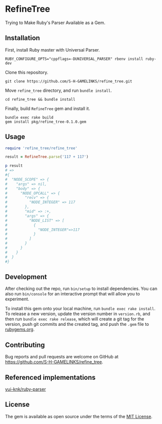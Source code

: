 # RefineTree

Trying to Make Ruby's Parser Available as a Gem.

## Installation

First, install Ruby master with Universal Parser.

```console
RUBY_CONFIGURE_OPTS="cppflags=-DUNIVERSAL_PARSER" rbenv install ruby-dev
```

Clone this repository.

```console
git clone https://github.com/S-H-GAMELINKS/refine_tree.git
```

Move `refine_tree` directory, and run `bundle install`.

```console
cd refine_tree && bundle install
```

Finally, build `RefineTree` gem  and install it.

```console
bundle exec rake build
gem install pkg/refine_tree-0.1.0.gem
```

## Usage

```ruby
require 'refine_tree/refine_tree'

result = RefineTree.parse('117 + 117')

p result
# =>
#{
#  "NODE_SCOPE" => {
#    "args" => nil,
#    "body" => {
#      "NODE_OPCALL" => {
#        "recv" => {
#          "NODE_INTEGER" => 117
#        },
#        "mid" => :+,
#        "args" => {
#          "NODE_LIST" => [
#            {
#              "NODE_INTEGER"=>117
#            }
#          ]
#        }
#      }
#    }
#  }
#}
```

## Development

After checking out the repo, run `bin/setup` to install dependencies. You can also run `bin/console` for an interactive prompt that will allow you to experiment.

To install this gem onto your local machine, run `bundle exec rake install`. To release a new version, update the version number in `version.rb`, and then run `bundle exec rake release`, which will create a git tag for the version, push git commits and the created tag, and push the `.gem` file to [rubygems.org](https://rubygems.org).

## Contributing

Bug reports and pull requests are welcome on GitHub at https://github.com/S-H-GAMELINKS/refine_tree.

## Referenced implementations

[yui-knk/ruby-parser](https://github.com/yui-knk/ruby-parser)

## License

The gem is available as open source under the terms of the [MIT License](https://opensource.org/licenses/MIT).
